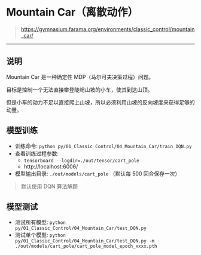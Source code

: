 # Mountain Car（离散动作）

> https://gymnasium.farama.org/environments/classic_control/mountain_car/

------

## 说明

Mountain Car 是一种确定性 MDP（马尔可夫决策过程）问题。

目标是控制一个无法直接攀登陡峭山坡的小车，使其到达山顶。

但是小车的动力不足以直接爬上山坡，所以必须利用山坡的反向坡度来获得足够的动量。


## 模型训练

- 训练命令: `python py/01_Classic_Control/04_Mountain_Car/train_DQN.py`
- 查看训练过程参数: 
    - `tensorboard --logdir=./out/tensor/cart_pole`
    - http://localhost:6006/
- 模型输出目录: `./out/models/cart_pole` （默认每 500 回合保存一次）

> 默认使用 DQN 算法解题


## 模型测试

- 测试所有模型: `python py/01_Classic_Control/04_Mountain_Car/test_DQN.py`
- 测试单个模型: `python py/01_Classic_Control/04_Mountain_Car/test_DQN.py -m ./out/models/cart_pole/cart_pole_model_epoch_xxxx.pth`
